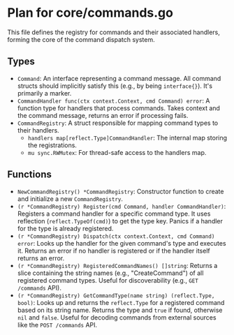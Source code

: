 # Plan for core/commands.go

This file defines the registry for commands and their associated handlers, forming the core of the command dispatch system.

## Types

- `Command`: An interface representing a command message. All command structs should implicitly satisfy this (e.g., by being `interface{}`). It's primarily a marker.
- `CommandHandler func(ctx context.Context, cmd Command) error`: A function type for handlers that process commands. Takes context and the command message, returns an error if processing fails.
- `CommandRegistry`: A struct responsible for mapping command types to their handlers.
    - `handlers map[reflect.Type]CommandHandler`: The internal map storing the registrations.
    - `mu sync.RWMutex`: For thread-safe access to the handlers map.

## Functions

- `NewCommandRegistry() *CommandRegistry`: Constructor function to create and initialize a new `CommandRegistry`.
- `(r *CommandRegistry) Register(cmd Command, handler CommandHandler)`: Registers a command handler for a specific command type. It uses reflection (`reflect.TypeOf(cmd)`) to get the type key. Panics if a handler for the type is already registered.
- `(r *CommandRegistry) Dispatch(ctx context.Context, cmd Command) error`: Looks up the handler for the given command's type and executes it. Returns an error if no handler is registered or if the handler itself returns an error.
- `(r *CommandRegistry) RegisteredCommandNames() []string`: Returns a slice containing the string names (e.g., "CreateCommand") of all registered command types. Useful for discoverability (e.g., `GET /commands` API).
- `(r *CommandRegistry) GetCommandType(name string) (reflect.Type, bool)`: Looks up and returns the `reflect.Type` for a registered command based on its string name. Returns the type and `true` if found, otherwise `nil` and `false`. Useful for decoding commands from external sources like the `POST /commands` API.
